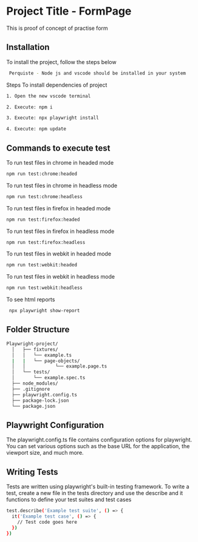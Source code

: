 
# Project Title - FormPage

This is proof of concept of practise form

## Installation

To install the project, follow the steps below

 ```bash
  Perquiste - Node js and vscode should be installed in your system
```
Steps To install dependencies of project
  ```bash
  1. Open the new vscode terminal
  ```
  ```bash
  2. Execute: npm i
  ```
  ```bash
  3. Execute: npx playwright install
  ```
  ```bash
  4. Execute: npm update
  ```
  ## Commands to execute test 

To run  test files in chrome in headed mode

```bash
npm run test:chrome:headed
```

To run  test files in chrome in headless mode

```bash
npm run test:chrome:headless
```

To run test files in firefox in headed mode

```bash
npm run test:firefox:headed
```

To run test files in firefox in headless mode

```bash
npm run test:firefox:headless
```
To run test files in webkit in headed mode
```bash
npm run test:webkit:headed
```
To run test files in webkit in headless mode
```bash
npm run test:webkit:headless
```
To see html reports
```bash
 npx playwright show-report
```
## Folder Structure

```bash
Playwright-project/
  │   ├── fixtures/
  │   │   └── example.ts
  |   |   └── page-objects/
  │   │           └── example.page.ts                
  │   └── tests/     
  │       └── example.spec.ts
  ├── node_modules/
  ├── .gitignore
  ├── playwright.config.ts
  ├── package-lock.json
  └── package.json
```

## Playwright Configuration

The playwright.config.ts file contains configuration options for playwright. You can set various options such as the base URL for the application, the viewport size, and much more.
## Writing Tests

Tests are written using playwright's built-in testing framework. To write a test, create a new file in the tests directory and use the describe and it functions to define your test suites and test cases

```bash
test.describe('Example test suite', () => {
  it('Example test case', () => {
    // Test code goes here
  })
})
```